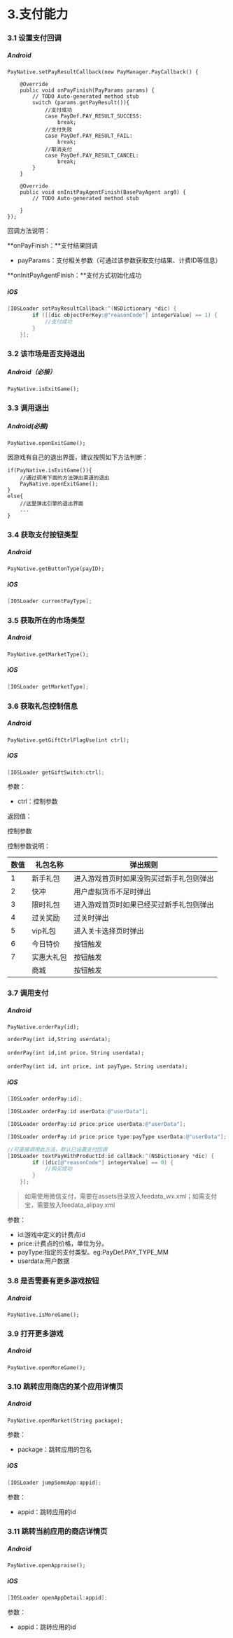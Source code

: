 # 3.支付能力

### 3.1 设置支付回调

##### Android

```text
PayNative.setPayResultCallback(new PayManager.PayCallback() {

    @Override
    public void onPayFinish(PayParams params) {
        // TODO Auto-generated method stub
        switch (params.getPayResult()){
            //支付成功
            case PayDef.PAY_RESULT_SUCCESS:
                break;
            //支付失败
            case PayDef.PAY_RESULT_FAIL:
                break;
            //取消支付
            case PayDef.PAY_RESULT_CANCEL:
                break;
        }
    }

    @Override
    public void onInitPayAgentFinish(BasePayAgent arg0) {
        // TODO Auto-generated method stub

    }
});
```

回调方法说明：

**onPayFinish：**支付结果回调

- payParams：支付相关参数（可通过该参数获取支付结果、计费ID等信息）

**onInitPayAgentFinish：**支付方式初始化成功

##### iOS

```objective-c
[IOSLoader setPayResultCallback:^(NSDictionary *dic) {
        if ([[dic objectForKey:@"reasonCode"] integerValue] == 1) {
            //支付成功
        }
    }];
```



### 3.2 该市场是否支持退出

##### Android（必接）

```text
PayNative.isExitGame();
```

### 3.3 调用退出

##### Android(必接)

```text
PayNative.openExitGame();
```

因游戏有自己的退出界面，建议按照如下方法判断：

```text
if(PayNative.isExitGame()){
    //通过调用下面的方法弹出渠道的退出
    PayNative.openExitGame();
}
else{
    //这里弹出引擎的退出界面
    ...
}
```

### 3.4 获取支付按钮类型

##### Android

```text
PayNative.getButtonType(payID);
```

##### iOS

```objective-c
[IOSLoader currentPayType];
```



### 3.5 获取所在的市场类型

##### Android

```text
PayNative.getMarketType();
```

##### iOS

```objective-c
[IOSLoader getMarketType];
```



### 3.6 获取礼包控制信息

##### Android

```text
PayNative.getGiftCtrlFlagUse(int ctrl);
```

##### iOS

```objective-c
[IOSLoader getGiftSwitch:ctrl];
```

参数：

- ctrl：控制参数

返回值：

控制参数



控制参数说明：  

| 数值 | 礼包名称   | 弹出规则                                 |
| ---- | ---------- | ---------------------------------------- |
| 1    | 新手礼包   | 进入游戏首页时如果没购买过新手礼包则弹出 |
| 2    | 快冲       | 用户虚拟货币不足时弹出                   |
| 3    | 限时礼包   | 进入游戏首页时如果已经买过新手礼包则弹出 |
| 4    | 过关奖励   | 过关时弹出                               |
| 5    | vip礼包    | 进入关卡选择页时弹出                     |
| 6    | 今日特价   | 按钮触发                                 |
| 7    | 实惠大礼包 | 按钮触发                                 |
|      | 商城       | 按钮触发                                 |



### 3.7 调用支付

##### Android

```text
PayNative.orderPay(id);
```

```text
orderPay(int id,String userdata);
```

```text
orderPay(int id,int price，String userdata);
```

```text
orderPay(int id, int price, int payType，String userdata);
```

##### iOS

```objective-c
[IOSLoader orderPay:id];
```

```objective-c
[IOSLoader orderPay:id userData:@"userData"];
```

```objective-c
[IOSLoader orderPay:id price:price userData:@"userData"];
```

```objective-c
[IOSLoader orderPay:id price:price type:payType userData:@"userData"];
```

```objective-c
//可直接调用此方法，默认已设置支付回调
[IOSLoader textPayWithProductId:id callBack:^(NSDictionary *dic) {
        if ([dic[@"reasonCode"] integerValue] == 0) {
            //购买成功
        }
    }];
```



> 如需使用微信支付，需要在assets目录放入feedata_wx.xml；如需支付宝，需要放入feedata_alipay.xml

参数：

- id:游戏中定义的计费点id
- price:计费点的价格，单位为分。   
- payType:指定的支付类型。eg:PayDef.PAY\_TYPE\_MM   
- userdata:用户数据

### 3.8 是否需要有更多游戏按钮

##### Android

```text
PayNative.isMoreGame();
```

### 3.9 打开更多游戏

##### Android

```text
PayNative.openMoreGame();
```

### 3.10 跳转应用商店的某个应用详情页

##### Android

```text
PayNative.openMarket(String package);
```

参数：

- package：跳转应用的包名

##### iOS

```objective-c
[IOSLoader jumpSomeApp:appid];
```

参数：

- appid：跳转应用的id

### 3.11 跳转当前应用的商店详情页

##### Android

```text
PayNative.openAppraise();
```

##### iOS

```objective-c
[IOSLoader openAppDetail:appid];
```

参数：

- appid：跳转应用的id